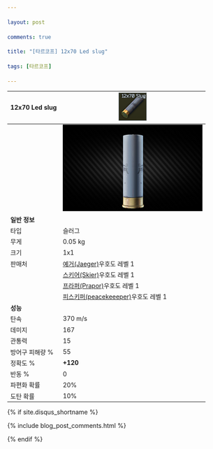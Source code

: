 ```yaml
---

layout: post

comments: true

title: "[타르코프] 12x70 Led slug"

tags: [타르코프]

---
```


|12x70 Led slug|![12x70 Led slug](/assets/image/tarkov/bullet/12x70SLUG.png)|
|--|--|
||![12x70 Led slug](/assets/image/tarkov/bullet/12x70SLUGIMAGE.png)|
|**일반 정보**|
|타입|슬러그|
|무게|0.05 kg|
|크기|1x1|
|판매처|[예거(Jaeger)](https://dndl93.github.io/_posts/2021-02-07-%ED%83%80%EB%A5%B4%EC%BD%94%ED%94%84-%EC%98%88%EA%B1%B0(Jaeger)/)우호도 레벨 1|
||[스키어(Skier)](https://)우호도 레벨 1|
||[프라퍼(Prapor)](https://)우호도 레벨 1|
||[피스키퍼(peacekeeeper)](https://)우호도 레벨 1|
|**성능**|
|탄속|370 m/s|
|데미지|167|
|관통력|15|
|방어구 피해량 %|55|
|정확도 %|**+120**|
|반동 %|0|
|파편화 확률|20%|
|도탄 확률|10%|

{% if site.disqus_shortname %}

<div class="comments">

  {% include blog_post_comments.html %}

</div>

{% endif %}



<div id="disqus_thread"></div>